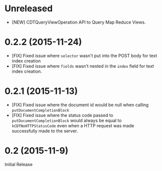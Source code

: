 # Unreleased
- [NEW] CDTQueryViewOperation API to Query Map Reduce Views.

# 0.2.2 (2015-11-24)

- [FIX] Fixed issue where `selector` wasn't put into the POST body for text index
  creation
- [FIX] Fixed issue where `fields` wasn't nested in the `index` field for text
   index creation.

# 0.2.1 (2015-11-13)

- [FIX] Fixed issue where the document id would be null
  when calling `putDocumentCompletionBlock`
- [FIX] Fixed issue where the status code passed to `putDocumentCompletionBlock`
  would always be equal to `kCDTNoHTTPStatusCode` even when a HTTP request was
  made successfully made to the server.

# 0.2 (2015-11-9)

Initial Release
